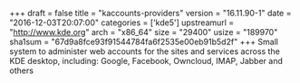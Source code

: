 +++
draft = false
title = "kaccounts-providers"
version = "16.11.90-1"
date = "2016-12-03T20:07:00"
categories = ['kde5']
upstreamurl = "http://www.kde.org"
arch = "x86_64"
size = "29400"
usize = "189970"
sha1sum = "67d9a8fce93f91544784fa6f2535e00eb91b5d2f"
+++
Small system to administer web accounts for the sites and services across the KDE desktop, including: Google, Facebook, Owncloud, IMAP, Jabber and others